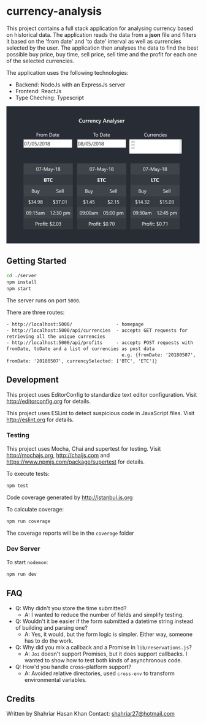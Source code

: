 # currency-analysis
This project contains a full stack application for analysing currency based on historical data. The application reads the data from a <b>json</b> file and filters it based on the 'from date' and 'to date' interval as well as currencies selected by the user. The application then analyses the data to find the best possible buy price, buy time, sell price, sell time and the profit for each one of the selected currencies. 

The application uses the following technologies:
- Backend: NodeJs with an ExpressJs server
- Frontend: ReactJs 
- Type Cheching: Typescript

<img src="images/currencyAnalyser.PNG">

## Getting Started

```bash
cd ./server
npm install
npm start
```

The server runs on port `5000`.

There are three routes:
```
- http://localhost:5000/                - homepage
- http://localhost:5000/api/currencies  - accepts GET requests for retrieving all the unique currencies
- http://localhost:5000/api/profits     - accepts POST requests with fromDate, toDate and a list of currencies as post data
                                          e.g. {fromDate: '20180507', fromDate: '20180507', currencySelected: ['BTC', 'ETC']}
```

## Development

This project uses EditorConfig to standardize text editor configuration.
Visit http://editorconfig.org for details.

This project uses ESLint to detect suspicious code in JavaScript files.
Visit http://eslint.org for details.

### Testing

This project uses Mocha, Chai and supertest for testing.
Visit http://mochajs.org, http://chaijs.com and https://www.npmjs.com/package/supertest for details.

To execute tests:

```bash
npm test
```

Code coverage generated by http://istanbul.js.org

To calculate coverage:

```bash
npm run coverage
```

The coverage reports will be in the `coverage` folder

### Dev Server

To start `nodemon`:

```bash
npm run dev
```

## FAQ

- Q: Why didn't you store the time submitted?
  - A: I wanted to reduce the number of fields and simplify testing.
- Q: Wouldn't it be easier if the form submitted a datetime string instead of building and parsing one?
  - A: Yes, it would, but the form logic is simpler. Either way, someone has to do the work.
- Q: Why did you mix a callback and a Promise in `lib/reservations.js`?
  - A: `Joi` doesn't support Promises, but it does support callbacks. I wanted to show how to test both kinds of asynchronous code.
- Q: How'd you handle cross-platform support?
  - A: Avoided relative directories, used `cross-env` to transform environmental variables.

## Credits

Written by Shahriar Hasan Khan
Contact: shahriar27@hotmail.com

